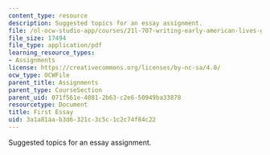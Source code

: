 ```yaml
---
content_type: resource
description: Suggested topics for an essay assignment.
file: /ol-ocw-studio-app/courses/21l-707-writing-early-american-lives-gender-race-nation-faith-fall-2005/3a1a81aab3d6321c3c5c1c2c74f84c22_firstessay21l707.pdf
file_size: 17494
file_type: application/pdf
learning_resource_types:
- Assignments
license: https://creativecommons.org/licenses/by-nc-sa/4.0/
ocw_type: OCWFile
parent_title: Assignments
parent_type: CourseSection
parent_uid: 071f561e-4081-2b63-c2e6-50949ba33878
resourcetype: Document
title: First Essay
uid: 3a1a81aa-b3d6-321c-3c5c-1c2c74f84c22
---
```

Suggested topics for an essay assignment.